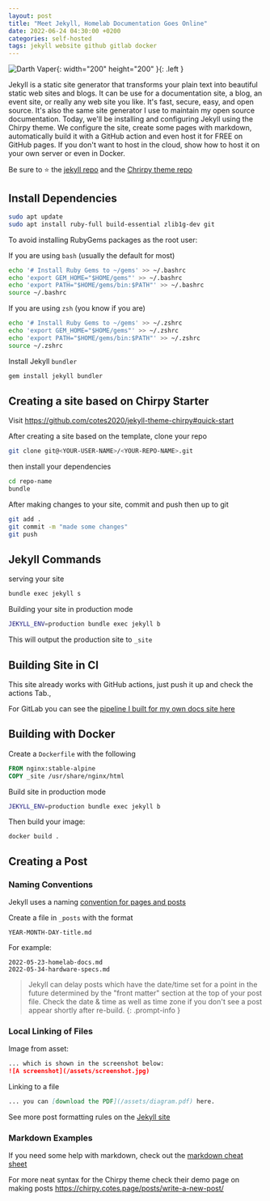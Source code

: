 ```yaml
---
layout: post
title: "Meet Jekyll, Homelab Documentation Goes Online"
date: 2022-06-24 04:30:00 +0200
categories: self-hosted
tags: jekyll website github gitlab docker
---
```


![Darth Vaper](https://picoshare.newsxc.net/-MZaTtiw7sQ){: width="200" height="200" }{: .left }

Jekyll is a static site generator that transforms your plain text into beautiful static web sites and blogs.  It can be use for a documentation site, a blog, an event site, or really any web site you like.   It's fast, secure, easy, and open source.  It's also the same site generator I use to maintain my open source documentation.  Today, we'll be installing and configuring Jekyll using the Chirpy theme.  We configure the site, create some pages with markdown, automatically build it with a GitHub action and even host it for FREE on GitHub pages.  If you don't want to host in the cloud, show how to host it on your own server or even in Docker.

Be sure to ⭐ the [jekyll repo](https://github.com/jekyll/jekyll) and the [Chrirpy theme repo](https://github.com/cotes2020/jekyll-theme-chirpy)

## Install Dependencies

```bash
sudo apt update
sudo apt install ruby-full build-essential zlib1g-dev git
```

To avoid installing RubyGems packages as the root user:

If you are using `bash` (usually the default for most)

```bash
echo '# Install Ruby Gems to ~/gems' >> ~/.bashrc
echo 'export GEM_HOME="$HOME/gems"' >> ~/.bashrc
echo 'export PATH="$HOME/gems/bin:$PATH"' >> ~/.bashrc
source ~/.bashrc
```

If you are using `zsh` (you know if you are)

```bash
echo '# Install Ruby Gems to ~/gems' >> ~/.zshrc
echo 'export GEM_HOME="$HOME/gems"' >> ~/.zshrc
echo 'export PATH="$HOME/gems/bin:$PATH"' >> ~/.zshrc
source ~/.zshrc
```

Install Jekyll `bundler`

```bash
gem install jekyll bundler

```

## Creating a site based on Chirpy Starter

Visit <https://github.com/cotes2020/jekyll-theme-chirpy#quick-start>

After creating a site based on the template, clone your repo

```bash
git clone git@<YOUR-USER-NAME>/<YOUR-REPO-NAME>.git
```

then install your dependencies

```bash
cd repo-name
bundle
```

After making changes to your site, commit and push then up to git

```bash
git add .
git commit -m "made some changes"
git push
```

## Jekyll Commands

serving your site

```bash
bundle exec jekyll s
```

Building your site in production mode

```bash
JEKYLL_ENV=production bundle exec jekyll b
```

This will output the production site to `_site`

## Building Site in CI

This site already works with GitHub actions, just push it up and check the actions Tab.,

For GitLab you can see the [pipeline I built for my own docs site here](https://github.com/techno-tim/techno-tim.github.io/blob/master/.gitlab-ci.yml#L18)

## Building with Docker

Create a `Dockerfile` with the following

```Dockerfile
FROM nginx:stable-alpine
COPY _site /usr/share/nginx/html
```

Build site in production mode

```bash
JEKYLL_ENV=production bundle exec jekyll b
```

Then build your image:

`docker build .`

## Creating a Post

### Naming Conventions

Jekyll uses a naming [convention for pages and posts](https://jekyllrb.com/docs/posts/)

Create a file in `_posts` with the format

```file
YEAR-MONTH-DAY-title.md
```

For example:

```file
2022-05-23-homelab-docs.md
2022-05-34-hardware-specs.md
```

> Jekyll can delay posts which have the date/time set for a point in the future determined by the "front matter" section at the top of your post file. Check the date & time as well as time zone if you don't see a post appear shortly after re-build.
{: .prompt-info }

### Local Linking of Files

Image from asset:

```markdown
... which is shown in the screenshot below:
![A screenshot](/assets/screenshot.jpg)
```

Linking to a file

```markdown
... you can [download the PDF](/assets/diagram.pdf) here.
```

See more post formatting rules on the [Jekyll site](https://jekyllrb.com/docs/posts/)

### Markdown Examples

If you need some help with markdown, check out the [markdown cheat sheet](https://www.markdownguide.org/cheat-sheet/)

For more neat syntax for the Chirpy theme check their demo page on making posts <https://chirpy.cotes.page/posts/write-a-new-post/>
